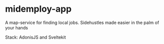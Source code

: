 # midemploy-app
A map-service for finding local jobs. Sidehustles made easier in the palm of your hands

Stack: AdonisJS and Sveltekit
